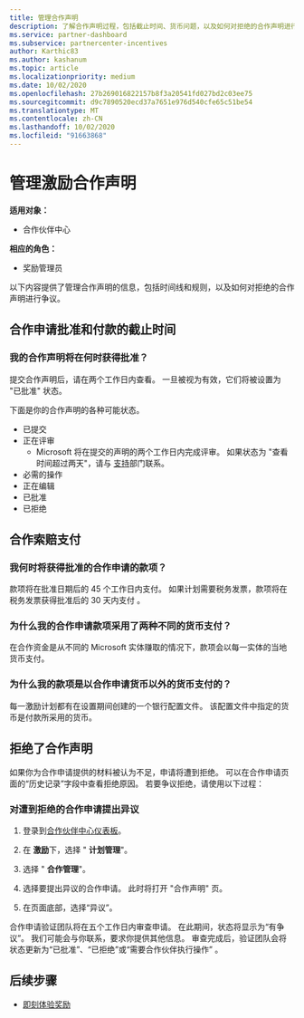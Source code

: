 ```yaml
---
title: 管理合作声明
description: 了解合作声明过程，包括截止时间、货币问题，以及如何对拒绝的合作声明进行争议。
ms.service: partner-dashboard
ms.subservice: partnercenter-incentives
author: Karthic83
ms.author: kashanum
ms.topic: article
ms.localizationpriority: medium
ms.date: 10/02/2020
ms.openlocfilehash: 27b269016822157b8f3a20541fd027bd2c03ee75
ms.sourcegitcommit: d9c7890520ecd37a7651e976d540cfe65c51be54
ms.translationtype: MT
ms.contentlocale: zh-CN
ms.lasthandoff: 10/02/2020
ms.locfileid: "91663868"
---
```

# <a name="manage-incentives-co-op-claims"></a>管理激励合作声明

**适用对象：**

- 合作伙伴中心

**相应的角色：**

- 奖励管理员

以下内容提供了管理合作声明的信息，包括时间线和规则，以及如何对拒绝的合作声明进行争议。

## <a name="co-op-claims-approval-and-payment-deadlines"></a>合作申请批准和付款的截止时间

### <a name="when-will-my-co-op-claim-be-approved"></a>我的合作声明将在何时获得批准？

提交合作声明后，请在两个工作日内查看。 一旦被视为有效，它们将被设置为 "已批准" 状态。  

下面是你的合作声明的各种可能状态。

- 已提交
- 正在评审
  - Microsoft 将在提交的声明的两个工作日内完成评审。 如果状态为 "查看时间超过两天"，请与 [支持](https://partner.microsoft.com/dashboard/support/incentives/servicerequests?category=incentives)部门联系。
- 必需的操作
- 正在编辑
- 已批准
- 已拒绝

## <a name="co-op-claim-payments"></a>合作索赔支付

### <a name="when-will-i-get-the-payment-for-the-approved-co-op-claim"></a>我何时将获得批准的合作申请的款项？

款项将在批准日期后的 45 个工作日内支付。 如果计划需要税务发票，款项将在税务发票获得批准后的 30 天内支付 。

### <a name="why-are-my-co-op-claim-payments-made-in-two-different-currencies"></a>为什么我的合作申请款项采用了两种不同的货币支付？

在合作资金是从不同的 Microsoft 实体赚取的情况下，款项会以每一实体的当地货币支付。  

### <a name="why-was-i-paid-in-a-currency-other-than-my-co-op-claim-currency"></a>为什么我的款项是以合作申请货币以外的货币支付的？

每一激励计划都有在设置期间创建的一个银行配置文件。 该配置文件中指定的货币是付款所采用的货币。

## <a name="rejected-co-op-claims"></a>拒绝了合作声明

如果你为合作申请提供的材料被认为不足，申请将遭到拒绝。 可以在合作申请页面的“历史记录”字段中查看拒绝原因。 若要争议拒绝，请使用以下过程：

### <a name="dispute-a-rejected-co-op-claim"></a>对遭到拒绝的合作申请提出异议

1. 登录到[合作伙伴中心仪表板](https://partner.microsoft.com/dashboard/)。

2. 在 **激励**下，选择 " **计划管理**"。

3. 选择 " **合作管理**"。

4. 选择要提出异议的合作申请。 此时将打开 "合作声明" 页。

5. 在页面底部，选择“异议”。

合作申请验证团队将在五个工作日内审查申请。 在此期间，状态将显示为“有争议”。 我们可能会与你联系，要求你提供其他信息。 审查完成后，验证团队会将状态更新为“已批准”、“已拒绝”或“需要合作伙伴执行操作”  。

## <a name="next-steps"></a>后续步骤

- [即刻体验奖励](incentives-get-started-intro.md)
